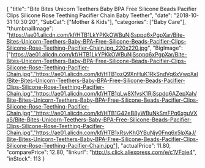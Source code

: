 {
	"title": "Bite Bites Unicorn Teethers Baby BPA Free Silicone Beads Pacifier Clips Silicone Rose Teething Pacifier Chain Baby Teether",
	"date": "2018-10-31 10:30:20",
	"SubCat": ["Mother & Kids"],
	"categories": ["Baby Care"],
	"thumbnailImage": "https://ae01.alicdn.com/kf/HTB1LkYPKkOWBuNjSsppq6xPgpXar/Bite-Bites-Unicorn-Teethers-Baby-BPA-Free-Silicone-Beads-Pacifier-Clips-Silicone-Rose-Teething-Pacifier-Chain.jpg_220x220.jpg",
	"BigImage": ["https://ae01.alicdn.com/kf/HTB1LkYPKkOWBuNjSsppq6xPgpXar/Bite-Bites-Unicorn-Teethers-Baby-BPA-Free-Silicone-Beads-Pacifier-Clips-Silicone-Rose-Teething-Pacifier-Chain.jpg","https://ae01.alicdn.com/kf/HTB1ozQ9XnHuK1RkSndVq6xVwpXal/Bite-Bites-Unicorn-Teethers-Baby-BPA-Free-Silicone-Beads-Pacifier-Clips-Silicone-Rose-Teething-Pacifier-Chain.jpg","https://ae01.alicdn.com/kf/HTB1qLw8XfvsK1RjSspdq6AZepXah/Bite-Bites-Unicorn-Teethers-Baby-BPA-Free-Silicone-Beads-Pacifier-Clips-Silicone-Rose-Teething-Pacifier-Chain.jpg","https://ae01.alicdn.com/kf/HTB1G42eB8yWBuNkSmFPq6xguVXaS/Bite-Bites-Unicorn-Teethers-Baby-BPA-Free-Silicone-Beads-Pacifier-Clips-Silicone-Rose-Teething-Pacifier-Chain.jpg","https://ae01.alicdn.com/kf/HTB1xRsvKhGYBuNjy0Fnq6x5lpXaJ/Bite-Bites-Unicorn-Teethers-Baby-BPA-Free-Silicone-Beads-Pacifier-Clips-Silicone-Rose-Teething-Pacifier-Chain.jpg"],
	"actualPrice": 11.80,
	"comparePrice": 12.80,
	"linkurl": "http://s.click.aliexpress.com/e/c1VFqie4",
	"inStock": 113
}
